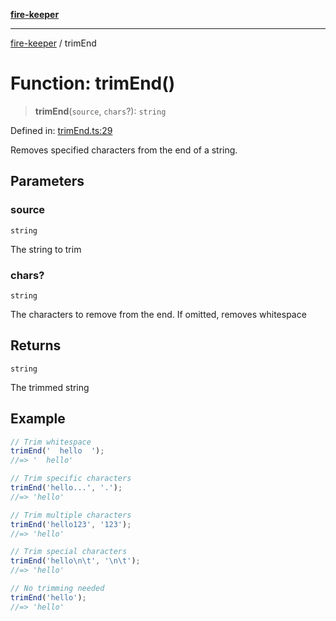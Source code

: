 [**fire-keeper**](../README.md)

***

[fire-keeper](../README.md) / trimEnd

# Function: trimEnd()

> **trimEnd**(`source`, `chars`?): `string`

Defined in: [trimEnd.ts:29](https://github.com/phonowell/fire-keeper/blob/862cc844119f7a539be35ffaeee5bfb3fdb4b3cd/src/trimEnd.ts#L29)

Removes specified characters from the end of a string.

## Parameters

### source

`string`

The string to trim

### chars?

`string`

The characters to remove from the end. If omitted, removes whitespace

## Returns

`string`

The trimmed string

## Example

```typescript
// Trim whitespace
trimEnd('  hello  ');
//=> '  hello'

// Trim specific characters
trimEnd('hello...', '.');
//=> 'hello'

// Trim multiple characters
trimEnd('hello123', '123');
//=> 'hello'

// Trim special characters
trimEnd('hello\n\t', '\n\t');
//=> 'hello'

// No trimming needed
trimEnd('hello');
//=> 'hello'
```
